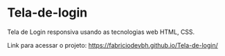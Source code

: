 # Tela-de-login
 Tela de Login responsiva usando as tecnologias web HTML, CSS.
 
 Link para acessar o projeto: https://fabriciodevbh.github.io/Tela-de-login/
